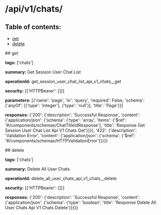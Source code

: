 # /api/v1/chats/

## Table of contents:
- [get](#get)
- [delete](#delete)

<a name="get" />
## get

**tags:** ['chats']

**summary:** Get Session User Chat List

**operationId:** get_session_user_chat_list_api_v1_chats__get

**security:** [{'HTTPBearer': []}]

**parameters:** [{'name': 'page', 'in': 'query', 'required': False, 'schema': {'anyOf': [{'type': 'integer'}, {'type': 'null'}], 'title': 'Page'}}]

**responses:** {'200': {'description': 'Successful Response', 'content': {'application/json': {'schema': {'type': 'array', 'items': {'$ref': '#/components/schemas/ChatTitleIdResponse'}, 'title': 'Response Get Session User Chat List Api V1 Chats  Get'}}}}, '422': {'description': 'Validation Error', 'content': {'application/json': {'schema': {'$ref': '#/components/schemas/HTTPValidationError'}}}}}

<a name="delete" />
## delete

**tags:** ['chats']

**summary:** Delete All User Chats

**operationId:** delete_all_user_chats_api_v1_chats__delete

**security:** [{'HTTPBearer': []}]

**responses:** {'200': {'description': 'Successful Response', 'content': {'application/json': {'schema': {'type': 'boolean', 'title': 'Response Delete All User Chats Api V1 Chats  Delete'}}}}}

